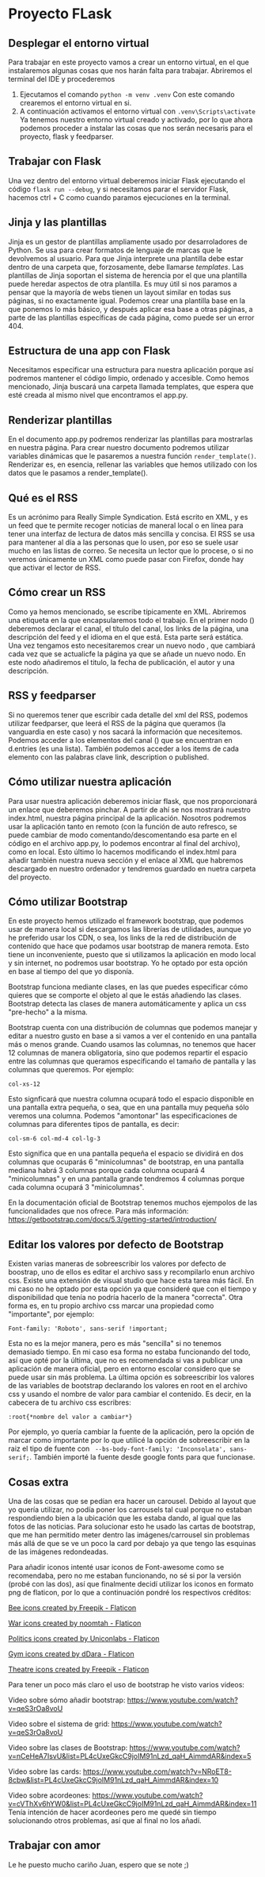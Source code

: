 # Proyecto FLask

## Desplegar el entorno virtual

Para trabajar en este proyecto vamos a crear un entorno virtual, en el que instalaremos algunas cosas que nos harán falta para trabajar. Abriremos el terminal del IDE y procederemos 

1. Ejecutamos el comando ```python -m venv .venv```
Con este comando crearemos el entorno virtual en si.
2. A continuación activamos el entorno virtual con ```.venv\Scripts\activate```
Ya tenemos nuestro entorno virtual creado y activado, por lo que ahora podemos proceder a instalar las cosas que nos serán necesaris para el proyecto, flask y feedparser.

## Trabajar con Flask 
Una vez dentro del entorno virtual deberemos iniciar Flask ejecutando el código ```flask run --debug```, y si necesitamos parar el servidor Flask, hacemos ctrl + C como cuando paramos ejecuciones en la terminal.

## Jinja y las plantillas
Jinja es un gestor de plantillas ampliamente usado por desarroladores de Python. Se usa para crear formatos de lenguaje de marcas que le devolvemos al usuario. Para que Jinja interprete una plantilla debe estar dentro de una carpeta que, forzosamente, debe llamarse _templates_.
Las plantillas de Jinja soportan el sistema de herencia por el que una plantilla puede heredar aspectos de otra plantilla. Es muy útil si nos paramos a pensar que la mayoría de webs tienen un layout similar en todas sus páginas, si no exactamente igual. Podemos crear una plantilla base en la que ponemos lo más básico, y después aplicar esa base a otras páginas, a parte de las plantillas específicas de cada página, como puede ser un error 404.
## Estructura de una app con Flask
Necesitamos especificar una estructura para nuestra aplicación porque así podremos mantener el código limpio, ordenado y accesible. Como hemos mencionado, Jinja buscará una carpeta llamada templates, que espera que esté creada al mismo nivel que encontramos el app.py.

## Renderizar plantillas
En el documento app.py podremos renderizar las plantillas para mostrarlas en nuestra página. Para crear nuestro documento podremos utilizar variables dinámicas que le pasaremos a nuestra función ``render_template()``. Renderizar es, en esencia, rellenar las variables que hemos utilizado con los datos que le pasamos a render_template().

## Qué es el RSS
Es un acrónimo para Really Simple Syndication. Está escrito en XML, y es un feed que te permite recoger noticias de maneral local o en línea para tener una interfaz de lectura de datos más sencilla y concisa. El RSS se usa para mantener al día a las personas que lo usen, por eso se suele usar mucho en las listas de correo. Se necesita un lector que lo procese, o si no veremos únicamente un XML como puede pasar con Firefox, donde hay que activar el lector de RSS. 

## Cómo crear un RSS
Como ya hemos mencionado, se escribe típicamente en XML. Abriremos una etiqueta <rss version= ""> en la que encapsularemos todo el trabajo.
En el primer nodo (<channel>) deberemos declarar el canal, el título del canal, los links de la página, una descripción del feed y el idioma en el que está. Esta parte será estática. 
Una vez tengamos esto necesitaremos crear un nuevo nodo <item>, que cambiará cada vez que se actualicfe la página ya que se añade un nuevo nodo. En este nodo añadiremos el titulo, la fecha de publicación, el autor y una descripción. 

## RSS y feedparser

Si no queremos tener que escribir cada detalle del xml del RSS, podemos utilizar feedparser, que leerá el RSS de la página que queramos (la vanguardia en este caso) y nos sacará la información que necesitemos. Podemos acceder a los elementos del canal (<channel>) que se encuentran en d.entries (es una lista).
También podemos acceder a los items de cada elemento con las palabras clave link, description o published. 


## Cómo utilizar nuestra aplicación

Para usar nuestra aplicación deberemos iniciar flask, que nos proporcionará un enlace que deberemos pinchar. A partir de ahí se nos mostrará nuestro index.html, nuestra página principal de la aplicación. Nosotros podremos usar la aplicación tanto en remoto (con la función de auto refresco, se puede cambiar de modo comentando/descomentando esa parte en el código en el archivo app.py, lo podemos encontrar al final del archivo), como en local. Esto último lo hacemos modificando el index.html para añadir también nuestra nueva sección y el enlace al XML que habremos descargado en nuestro ordenador y tendremos guardado en nuetra carpeta del proyecto.


## Cómo utilizar Bootstrap
En este proyecto hemos utilizado el framework bootstrap, que podemos usar de manera local si descargamos las librerías de utilidades, aunque yo he preferido usar los CDN, o sea, los links de la red de distribución de contenido que hace que podamos usar bootstrap de manera remota. Esto tiene un inconveniente, puesto que si utilizamos la aplicación en modo local y sin internet, no podremos usar bootstrap. Yo he optado por esta opción en base al tiempo del que yo disponía.

Bootstrap funciona mediante clases, en las que puedes especificar cómo quieres que se comporte el objeto al que le estás añadiendo las clases. Bootstrap detecta las clases de manera automáticamente y aplica un css "pre-hecho" a la misma.

Bootstrap cuenta con una distribución de columnas que podemos manejar y editar a nuestro gusto en base a si vamos a ver el contenido en una pantalla más o menos grande. Cuando usamos las columnas, no tenemos que hacer 12 columnas de manera obligatoria, sino que podemos repartir el espacio entre las columnas que queramos especificando el tamaño de pantalla y las columnas que queremos. Por ejemplo:
 
```col-xs-12```

Esto signficará que nuestra columna ocupará todo el espacio disponible en una pantalla extra pequeña, o sea, que en una pantalla muy pequeña sólo veremos una columna. 
Podemos "amontonar" las especificaciones de columnas para diferentes tipos de pantalla, es decir:

``col-sm-6 col-md-4 col-lg-3``

Esto significa que en una pantalla pequeña el espacio se dividirá en dos columnas que ocuparás 6 "minicolumnas" de bootstrap, en una pantalla mediana habrá 3 columnas porque cada columna ocupará 4 "minicolumnas" y en una pantalla grande tendremos 4 columnas porque cada columna ocupará 3 "minicolumnas".

En la documentación oficial de Bootstrap tenemos muchos ejempolos de las funcionalidades que nos ofrece. Para más información: 
https://getbootstrap.com/docs/5.3/getting-started/introduction/

## Editar los valores por defecto de Bootstrap

Existen varias maneras de sobreescribir los valores por defecto de boostrap, uno de ellos es editar el archivo sass y recompilarlo enun archivo css. Existe una extensión de visual studio que hace esta tarea más fácil. En mi caso no he optado por esta opción ya que consideré que con el tiempo y disponibilidad que tenía no podría hacerlo de la manera "correcta".
Otra forma es, en tu propio archivo css marcar una propiedad como "importante", por ejemplo:

```Font-family: 'Roboto', sans-serif !important;```

Esta no es la mejor manera, pero es más "sencilla" si no tenemos demasiado tiempo.
En mi caso esa forma no estaba funcionando del todo, así que opté por la última, que no es recomendada si vas a publicar una aplicación de manera oficial, pero en entorno escolar considero que se puede usar sin más problema. 
La última opción es sobreescribir los valores de las variables de bootstrap declarando los valores en root en el archivo css y usando el nombre de valor para cambiar el contenido. 
Es decir, en la cabecera de tu archivo css escribres:

``` :root{*nombre del valor a cambiar*} ```

Por ejemplo, yo quería cambiar la fuente de la aplicación, pero la opción de marcar como importante por lo que utilicé la opción de sobreescribir en la raiz el tipo de fuente con `` --bs-body-font-family: 'Inconsolata', sans-serif;``. También importé la fuente desde google fonts para que funcionase.

## Cosas extra

Una de las cosas que se pedían era hacer un carousel. Debido al layout que yo quería utilizar, no podía poner los carrousels tal cual porque no estaban respondiendo bien a la ubicación que les estaba dando, al igual que las fotos de las noticias.
Para solucionar esto he usado las cartas de bootstrap, que me han permitido meter dentro las imágenes/carrousel sin problemas más allá de que se ve un poco la card por debajo ya que tengo las esquinas de las imágenes redondeadas. 

Para añadir iconos intenté usar iconos de Font-awesome como se recomendaba, pero no me estaban funcionando, no sé si por la versión (probé con las dos), así que finalmente decidí utilizar los iconos en formato png de flaticon, por lo que a continuación pondré los respectivos créditos:

<a href="https://www.flaticon.com/free-icons/bee" title="bee icons">Bee icons created by Freepik - Flaticon</a>

<a href="https://www.flaticon.com/free-icons/war" title="war icons">War icons created by noomtah - Flaticon</a>

<a href="https://www.flaticon.com/free-icons/politics" title="politics icons">Politics icons created by Uniconlabs - Flaticon</a>

<a href="https://www.flaticon.com/free-icons/gym" title="gym icons">Gym icons created by dDara - Flaticon</a>

<a href="https://www.flaticon.com/free-icons/theatre" title="theatre icons">Theatre icons created by Freepik - Flaticon</a>

Para tener un poco más claro el uso de bootstrap he visto varios videos:

Video sobre sómo añadir bootstrap:
https://www.youtube.com/watch?v=qeS3rOa8voU

Video sobre el sistema de grid:
https://www.youtube.com/watch?v=qeS3rOa8voU

Video sobre las clases de Bootstrap:
https://www.youtube.com/watch?v=nCeHeA7IsvU&list=PL4cUxeGkcC9joIM91nLzd_qaH_AimmdAR&index=5

Video sobre las cards:
https://www.youtube.com/watch?v=NRoET8-8cbw&list=PL4cUxeGkcC9joIM91nLzd_qaH_AimmdAR&index=10

Video sobre acordeones:
https://www.youtube.com/watch?v=cVThXv6hYW0&list=PL4cUxeGkcC9joIM91nLzd_qaH_AimmdAR&index=11
Tenía intención de hacer acordeones pero me quedé sin tiempo solucionando otros problemas, así que al final no los añadí.

## Trabajar con amor
Le he puesto mucho cariño Juan, espero que se note ;)